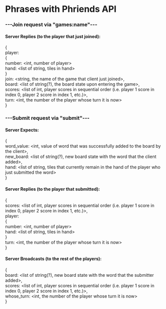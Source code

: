 # Phrases with Phriends API

### ---Join request via "games:name"---
#### Server Replies (to the player that just joined):
{  
	player:  
	{  
		number: <int, number of player>  
		hand: <list of string, tiles in hand>  
	}  
	join: <string, the name of the game that client just joined>,  
	board: <list of string(?), the board state upon entering the game>,  
	scores: <list of int, player scores in sequential order (i.e. player 1 score in index 0, player 2 score in index 1, etc.)>,  
	turn: <int, the number of the player whose turn it is now>  
}  

### ---Submit request via "submit"---
#### Server Expects:
{  
	word\_value: <int, value of word that was successfully added to the board by the client>,  
	new\_board: <list of string(?), new board state with the word that the client added>,  
	hand: <list of string, tiles that currently remain in the hand of the player who just submitted the word>  
}  

#### Server Replies (to the player that submitted):
{  
	scores: <list of int, player scores in sequential order (i.e. player 1 score in index 0, player 2 score in index 1, etc.)>,  
	player:  
		{  
			number: <int, number of player>  
			hand: <list of string, tiles in hand>  
		}  
	turn: <int, the number of the player whose turn it is now>  
}  

#### Server Broadcasts (to the rest of the players):
{  
	board: <list of string(?), new board state with the word that the submitter added>,  
	scores: <list of int, player scores in sequential order (i.e. player 1 score in index 0,   player 2 score in index 1, etc.)>,  
	whose\_turn: <int, the number of the player whose turn it is now>  
}  
